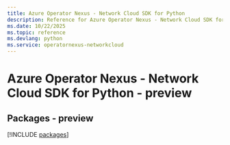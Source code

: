 ```yaml
---
title: Azure Operator Nexus - Network Cloud SDK for Python
description: Reference for Azure Operator Nexus - Network Cloud SDK for Python
ms.date: 10/22/2025
ms.topic: reference
ms.devlang: python
ms.service: operatornexus-networkcloud
---
```

# Azure Operator Nexus - Network Cloud SDK for Python - preview
## Packages - preview
[!INCLUDE [packages](operator-nexus---network-cloud-index.md)]